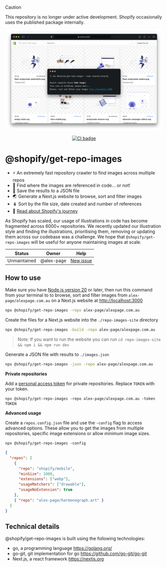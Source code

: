 > [!CAUTION]
> This repository is no longer under active development. Shopify occasionally uses the published package internally.

<p align="center">
  <img src="https://github.com/Shopify/get-repo-images/blob/main/example.png" alt="A screenshot of the get-repo-images command being ran" width="690px">
</p>

<p align="center">
  <a href="https://github.com/Shopify/get-repo-images/actions/workflows/ci.yml">
    <img src="https://github.com/Shopify/get-repo-images/actions/workflows/ci.yml/badge.svg?branch=main" alt="CI badge">
  </a>
</p>

# @shopify/get-repo-images

- ⚡️ An extremely fast repository crawler to find images across multiple repos
- 🌌 Find where the images are referenced in code... or not!
- 💾 Save the results to a JSON file
- 🌏 Generate a Next.js website to browse, sort and filter images
- 🪆 Sort by the file size, date created and number of references
- 🔗 [Read about Shopify's journey](https://shopify.engineering/updating-illustrations-shopify-scale)

As Shopify has scaled, our usage of illustrations in code has become fragmented across 6000+ repositories. We recently updated our illustration style and finding the illustrations, prioritising them, removing or updating them across our codebase was a challenge. We hope that `@shopify/get-repo-images` will be useful for anyone maintaining images at scale.

| Status       | Owner      | Help                                                               |
| ------------ | ---------- | ------------------------------------------------------------------ |
| Unmaintained | @alex-page | [New issue](https://github.com/Shopify/get-repo-images/issues/new) |

## How to use

Make sure you have [Node.js version 20](https://nodejs.org/en/download/) or later, then run this command from your terminal to to browse, sort and filter images from `alex-page/alexpage.com.au` on a Next.js website at [http://localhost:3000](http://localhost:3000)

```bash
npx @shopify/get-repo-images -repo alex-page/alexpage.com.au
```

Create the files for a Next.js website into the `./repo-images-site` directory

```bash
npx @shopify/get-repo-images -build -repo alex-page/alexpage.com.au
```

> Note: If you want to run the website you can run `cd repo-images-site && npm i && npm run dev`

Generate a JSON file with results to `./images.json`

```bash
npx @shopify/get-repo-images -json -repo alex-page/alexpage.com.au
```

**Private repositories**

Add a [personal access token](https://github.com/settings/tokens/new?description=get-repo-images&scopes=repo) for private repositories. Replace `TOKEN` with your token.

```shell
npx @shopify/get-repo-images -repo alex-page/alexpage.com.au -token TOKEN
```

**Advanced usage**

Create a `repos.config.json` file and use the `-config` flag to access advanced options. These allow you to get the images from multiple repositories, specific image extensions or allow minimum image sizes.

```shell
npx @shopify/get-repo-images -config
```

```json
{
  "repos": [
    {
      "repo": "shopify/mobile",
      "minSize": 1000,
      "extensions": ["webp"],
      "usageMatchers": ["drawable"],
      "usageNoExtension": true
    },
    { "repo": "alex-page/harmonograph.art" }
  ]
}
```

## Technical details

@shopify/get-repo-images is built using the following technologies:

- go, a programming language https://golang.org/
- go-git, git implementation for go https://github.com/go-git/go-git
- Next.js, a react framework https://nextjs.org
